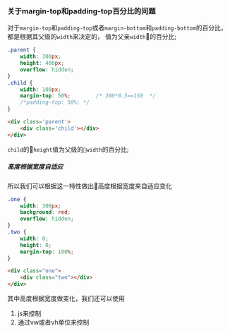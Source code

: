 ### 关于margin-top和padding-top百分比的问题
对于`margin-top`和`padding-top`或者`margin-bottom`和`padding-bottom`的百分比，都是根据其父级的`width`来决定的， 值为父亲`width`的百分比;
```css
.parent {
    width: 300px;
    height: 400px;
    overflow: hidden;
}
.child {
    width: 100px;
    margin-top: 50%;        /* 300*0.5==150  */
    /*padding-top: 50%; */
}
```
```html
<div class='parent'>
    <div class='child'></div>
</div>
```
`child`的`height`值为父级的`width`的百分比;

##### 高度根据宽度自适应
所以我们可以根据这一特性做出高度根据宽度来自适应变化
```css
.one {
    width: 300px;
    background: red;
    overflow: hidden;
}
.two {
    width: 0;
    height: 0;
    margin-top: 100%;
}
```
```html
<div class="one">
    <div class="two"></div>
</div>
```
其中高度根据宽度做变化，我们还可以使用
1. js来控制
2. 通过vw或者vh单位来控制